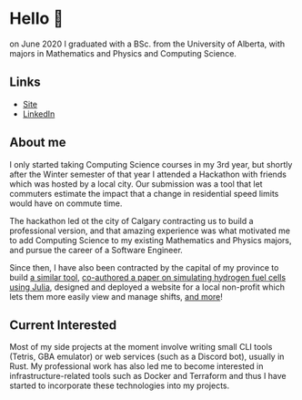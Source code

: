 # Hello 👋

on June 2020 I graduated with a BSc. from the University of Alberta, with majors in Mathematics and Physics and Computing Science.

## Links
- [Site](https://www.nadon.io/)
- [LinkedIn](https://www.linkedin.com/in/pnadon/)

## About me
I only started taking Computing Science courses in my 3rd year, but shortly after the Winter semester of that year I attended a Hackathon with friends which was hosted by a local city. Our submission was a tool that let commuters estimate the impact that a change in residential speed limits would have on commute time.

The hackathon led ot the city of Calgary contracting us to build a professional version, and that amazing experience was what motivated me to add Computing Science to my existing Mathematics and Physics majors, and pursue the career of a Software Engineer.

Since then, I have also been contracted by the capital of my province to build [a similar tool](https://www.edmonton.ca/transportation/traffic_safety/residential-speed-limits-eta-tool.aspx), [co-authored a paper on simulating hydrogen fuel cells using Julia](https://pubs.rsc.org/en/content/articlelanding/2021/sm/d0sm02212h/unauth), designed and deployed a website for a local non-profit which lets them more easily view and manage shifts, [and more](https:/nadon.io/)!

## Current Interested
Most of my side projects at the moment involve writing small CLI tools (Tetris, GBA emulator) or web services (such as a Discord bot), usually in Rust.
My professional work has also led me to become interested in infrastructure-related tools such as Docker and Terraform and thus I have started to incorporate these technologies into my projects.
